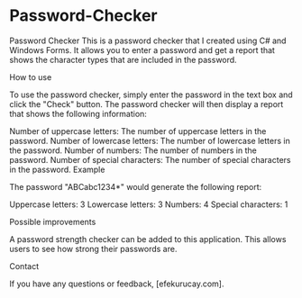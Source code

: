 # Password-Checker

Password Checker
This is a password checker that I created using C# and Windows Forms. It allows you to enter a password and get a report that shows the character types that are included in the password.

How to use

To use the password checker, simply enter the password in the text box and click the "Check" button. The password checker will then display a report that shows the following information:

Number of uppercase letters: The number of uppercase letters in the password.
Number of lowercase letters: The number of lowercase letters in the password.
Number of numbers: The number of numbers in the password.
Number of special characters: The number of special characters in the password.
Example

The password "ABCabc1234*" would generate the following report:

Uppercase letters: 3
Lowercase letters: 3
Numbers: 4
Special characters: 1

Possible improvements

A password strength checker can be added to this application. This allows users to see how strong their passwords are.

Contact

If you have any questions or feedback, [efekurucay.com].
